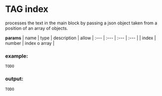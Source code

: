 
# TAG index

processes the text in the main block by passing a json object taken from a position of an array of objects.


**params**
    | name | type  | description | allow
    | :--- | :---  | :---        | :---       |
    | index | number  | index o array  | 



### example:
```
TODO

```

### output:
```
TODO
```


